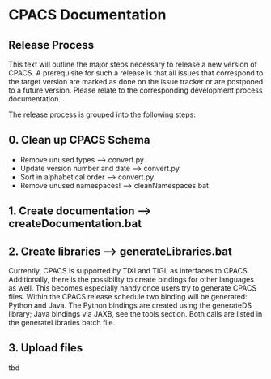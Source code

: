 # CPACS Documentation 

## Release Process

This text will outline the major steps necessary to release a new version of CPACS. A prerequisite for such a release is that all issues that correspond to the target version are marked as done on the issue tracker or are postponed to a future version. Please relate to the corresponding development process documentation. 

The release process is grouped into the following steps: 

## 0. Clean up CPACS Schema

 - Remove unused types                  --> convert.py
 - Update version number and date       --> convert.py
 - Sort in alphabetical order           --> convert.py
 - Remove unused namespaces!            --> cleanNamespaces.bat
 
## 1. Create documentation                 --> createDocumentation.bat

## 2. Create libraries                     --> generateLibraries.bat

Currently, CPACS is supported by TIXI and TIGL as interfaces to CPACS. Additionally, there is the possibility to create bindings for other languages as well. This becomes especially handy once users try to generate CPACS files. Within the CPACS release schedule two binding will be generated: Python and Java. The Python bindings are created using the generateDS library; Java bindings via JAXB, see the tools section. Both calls are listed in the generateLibraries batch file. 

## 3. Upload files 
tbd
